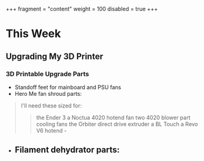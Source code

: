 +++
fragment = "content"
weight = 100
disabled = true
+++

# This Week

## Upgrading My 3D Printer

### 3D Printable Upgrade Parts

- Standoff feet for mainboard and PSU fans
- Hero Me fan shroud parts:
> I'll need these sized for:
>> the Ender 3
>> a Noctua 4020 hotend fan
>> two 4020 blower part cooling fans
>> the Orbiter direct drive extruder
>> a BL Touch
>> a Revo V6 hotend
	- 
- Filament dehydrator parts:
	- 
